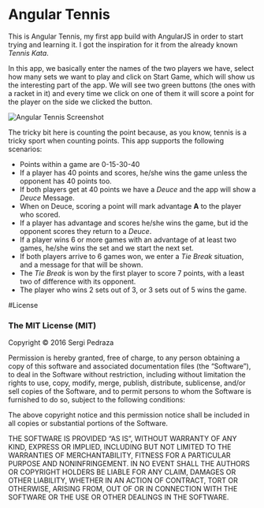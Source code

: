 # Angular Tennis

This is Angular Tennis, my first app build with AngularJS in order to start trying and learning it. I got the inspiration for it from the already known _Tennis Kata_.

In this app, we basically enter the names of the two players we have, select how many sets we want to play and click on Start Game, which will show us the interesting part of the app. We will see two green buttons (the ones with a racket in it) and every time we click on one of them it will score a point for the player on the side we clicked the button.

![Angular Tennis Screenshot](https://sergibyte.github.io/angular-tennis/image/screenshot.png)

The tricky bit here is counting the point because, as you know, tennis is a tricky sport when counting points. This app supports the following scenarios:

* Points within a game are 0-15-30-40
* If a player has 40 points and scores, he/she wins the game unless the opponent has 40 points too.
* If both players get at 40 points we have a _Deuce_ and the app will show a _Deuce_ Message.
* When on Deuce, scoring a point will mark advantage **A** to the player who scored.
* If a player has advantage and scores he/she wins the game, but id the opponent scores they return to a _Deuce_.
* If a player wins 6 or more games with an advantage of at least two games, he/she wins the set and we start the next set.
* If both players arrive to 6 games won, we enter a _Tie Break_ situation, and a message for that will be shown.
* The _Tie Break_ is won by the first player to score 7 points, with a least two of difference with its opponent.
* The player who wins 2 sets out of 3, or 3 sets out of 5 wins the game.

#License

### The MIT License (MIT)

Copyright © 2016 Sergi Pedraza

Permission is hereby granted, free of charge, to any person
obtaining a copy of this software and associated documentation
files (the “Software”), to deal in the Software without
restriction, including without limitation the rights to use,
copy, modify, merge, publish, distribute, sublicense, and/or sell
copies of the Software, and to permit persons to whom the
Software is furnished to do so, subject to the following
conditions:

The above copyright notice and this permission notice shall be
included in all copies or substantial portions of the Software.

THE SOFTWARE IS PROVIDED “AS IS”, WITHOUT WARRANTY OF ANY KIND,
EXPRESS OR IMPLIED, INCLUDING BUT NOT LIMITED TO THE WARRANTIES
OF MERCHANTABILITY, FITNESS FOR A PARTICULAR PURPOSE AND
NONINFRINGEMENT. IN NO EVENT SHALL THE AUTHORS OR COPYRIGHT
HOLDERS BE LIABLE FOR ANY CLAIM, DAMAGES OR OTHER LIABILITY,
WHETHER IN AN ACTION OF CONTRACT, TORT OR OTHERWISE, ARISING
FROM, OUT OF OR IN CONNECTION WITH THE SOFTWARE OR THE USE OR
OTHER DEALINGS IN THE SOFTWARE.
